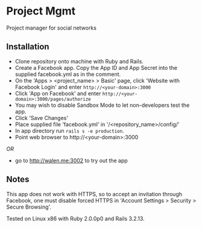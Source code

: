Project Mgmt
============

Project manager for social networks

Installation
------------

* Clone repository onto machine with Ruby and Rails. 
* Create a Facebook app. Copy the App ID and App Secret into the supplied facebook.yml as in the comment. 
* On the 'Apps > \<project_name\> > Basic' page, click 'Website with Facebook Login' and enter `http://<your-domain>:3000`
* Click 'App on Facebook' and enter `http://<your-domain>:3000/pages/authorize`
* You may wish to disable Sandbox Mode to let non-developers test the app.
* Click 'Save Changes'
* Place supplied file 'facebook.yml' in '/\<repository_name\>/config/'
* In app directory run `rails s -e production`.
* Point web browser to http://\<your-domain\>:3000

_OR_

* go to http://walen.me:3002 to try out the app


Notes
-----

This app does not work with HTTPS, so to accept an invitation through Facebook, one must disable forced HTTPS in 'Account Settings > Security > Secure Browsing'.

Tested on Linux x86 with Ruby 2.0.0p0 and Rails 3.2.13.
